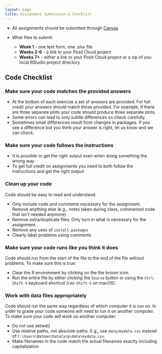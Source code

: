 ```yaml
---
layout: page
title: Assignment Submission & Checklist
---
```


- All assignments should be submitted through [Canvas](http://ufl.instructure.com/)

- What files to submit: 
    - **Week 1** - one text form, one .xlsx file
    - **Weeks 2-6** - a link to your Posit Cloud project
    - **Weeks 7+** - either a link to your Posit Cloud project or a zip of you local RStudio project directory


## Code Checklist

### Make sure your code matches the provided answers

- At the bottom of each exercise a set of answers are provided. For full credit
  your answers should match those provided. For example, if there are three
  separate plots your code should produce three separate plots.
- Some errors can lead to only subtle differences so check carefully
- Sometimes small differences result from changes in packages. If you see a
  difference but you think your answer is right, let us know and we can check.

### Make sure your code follows the instructions

- It is possible to get the right output even when doing something the wrong way
- To get full credit on assignments you need to both follow the instructions and
  get the right output

### Clean up your code

Code should be easy to read and understand.

- Only include code and comments necessary for the assignment. Remove anything else (e.g., notes taken during class, commented code that isn't needed anymore).
- Remove extra/duplicate files. Only turn in what is necessary for the assignment.
- Remove any uses of `install.packages`
- Clearly label problems using comments.

### Make sure your code runs like you think it does

Code should run from the start of the file to the end of the file without problems. To make sure this is true:

- Clear the R environment by clicking on the the broom icon.
- Run the entire file by either clicking the `Source` button or using the `Ctrl-Shift-S` keyboard shortcut (`Cmd-Shift-S` on macOS).

### Work with data files appropriately

Code should run the same way regardless of which computer it is run on. In order to grade your code someone will need to run it on another computer. To make sure your code will work on another computer:

- Do not use setwd()
- Use relative paths, not absolute paths. E.g., use `data/mydata.csv` instead of `C:\Users\Batman\DataCarp\data\mydata.csv`.
- Make filenames in the code match the actual filenames exactly including capitalization
